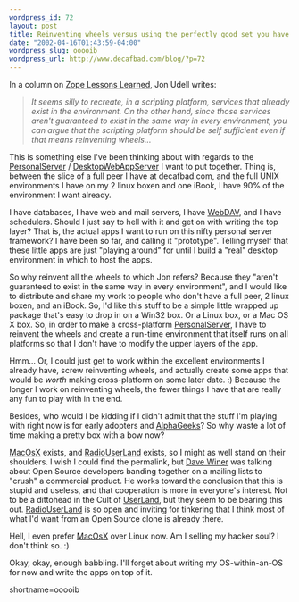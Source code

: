 ```yaml
--- 
wordpress_id: 72
layout: post
title: Reinventing wheels versus using the perfectly good set you have
date: "2002-04-16T01:43:59-04:00"
wordpress_slug: ooooib
wordpress_url: http://www.decafbad.com/blog/?p=72
---
```

<p>In a column on <a href="http://www.byte.com/documents/s=7117/byt1018644007316/0415_udell.html">Zope Lessons Learned</a>, Jon Udell writes:<blockquote><i>It seems silly to recreate, in a scripting platform, services that already exist in the environment. On the other hand, since those services aren't guaranteed to exist in the same way in every environment, you can argue that the scripting platform should be self sufficient even if that means reinventing wheels...</i></blockquote>This is something else I've been thinking about with regards to the <a href="http://www.decafbad.com/twiki/bin/view/Main/PersonalServer">PersonalServer</a> / <a href="http://www.decafbad.com/twiki/bin/view/Main/DesktopWebAppServer">DesktopWebAppServer</a> I want to put together.  Thing is, between the slice of a full peer I have at decafbad.com, and the full UNIX environments I have on my 2 linux boxen and one iBook, I have 90% of the environment I want already.</p>
<p>I have databases, I have web and mail servers, I have <a href="http://www.decafbad.com/twiki/bin/view/Main/WebDAV">WebDAV</a>, and I have schedulers.  Should I just say to hell with it and get on with writing the top layer?  That is, the actual apps I want to run on this nifty personal server framework?  I have been so far, and calling it "prototype".  Telling myself that these little apps are just "playing around" for until I build a "real" desktop environment in which to host the apps.</p>
<p>So why reinvent all the wheels to which Jon refers?  Because they "aren't guaranteed to exist in the same way in every environment", and I would like to distribute and share my work to people who don't have a full peer, 2 linux boxen, and an iBook.  So, I'd like this stuff to be a simple little wrapped up package that's easy to drop in on a Win32 box.  Or a Linux box, or a Mac OS X box.  So, in order to make a cross-platform <a href="http://www.decafbad.com/twiki/bin/view/Main/PersonalServer">PersonalServer</a>, I have to reinvent the wheels and create a run-time environment that itself runs on all platforms so that I don't have to modify the upper layers of the app.</p>
<p>Hmm...  Or, I could just get to work within the excellent environments I already have, screw reinventing wheels, and actually create some apps that would be <i>worth</i> making cross-platform on some later date.  :)  Because the longer I work on reinventing wheels, the fewer things I have that are really any fun to play with in the end.  </p>
<p>Besides, who would I be kidding if I didn't admit that the stuff I'm playing with right now is for early adopters and <a href="http://www.decafbad.com/twiki/bin/view/Main/AlphaGeek">AlphaGeeks</a>?  So why waste a lot of time making a pretty box with a bow now?</p>
<p><a href="http://www.decafbad.com/twiki/bin/view/Main/MacOsX">MacOsX</a> exists, and <a href="http://www.decafbad.com/twiki/bin/view/Main/RadioUserLand">RadioUserLand</a> exists, so I might as well stand on their shoulders.  I wish I could find the permalink, but <a href="http://www.scriptingnews.com">Dave Winer</a> was talking about Open Source developers banding together on a mailing lists to "crush" a commercial product.  He works toward the conclusion that this is stupid and useless, and that cooperation is more in everyone's interest.  Not to be a dittohead in the Cult of <a href="http://www.decafbad.com/twiki/bin/view/Main/UserLand">UserLand</a>, but they seem to be bearing this out.  <a href="http://www.decafbad.com/twiki/bin/view/Main/RadioUserLand">RadioUserLand</a> is so open and inviting for tinkering that I think most of what I'd want from an Open Source clone is already there.  </p>
<p>Hell, I even prefer <a href="http://www.decafbad.com/twiki/bin/view/Main/MacOsX">MacOsX</a> over Linux now.  Am I selling my hacker soul?  I don't think so.  :)</p>
<p>Okay, okay, enough babbling.  I'll forget about writing my OS-within-an-OS for now and write the apps on top of it.</p>
<!--more-->
shortname=ooooib
